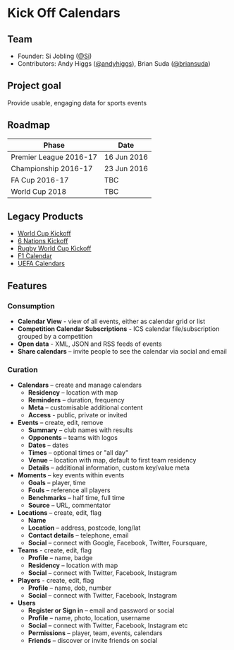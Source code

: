 # Kick Off Calendars

## Team

* Founder: Si Jobling ([@Si](http://twitter.com/Si))
* Contributors: Andy Higgs ([@andyhiggs](http://twitter.com/andyhiggs)), Brian Suda ([@briansuda](http://twitter.com/briansuda))

## Project goal
Provide usable, engaging data for sports events

## Roadmap
 
| Phase | Date |
|---|---|
| Premier League 2016-17 | 16 Jun 2016  |
| Championship 2016-17 | 23 Jun 2016  |
| FA Cup 2016-17 | TBC |
| World Cup 2018 | TBC  |

## Legacy Products

 * [World Cup Kickoff](http://worldcupkickoff.com)
 * [6 Nations Kickoff](http://6nationskickoff.com)
 * [Rugby World Cup Kickoff](http://rugbyworldcupkickoff.com)
 * [F1 Calendar](http://worldcupkickoff.com)
 * [UEFA Calendars](http://calendars.uefa.com)

## Features
### Consumption

 * **Calendar View** - view of all events, either as calendar grid or list
 * **Competition Calendar Subscriptions** - ICS calendar file/subscription grouped by a competition
 * **Open data** - XML, JSON and RSS feeds of events
 * **Share calendars** – invite people to see the calendar via social and email

### Curation

 * **Calendars** – create and manage calendars
 	* **Residency** – location with map
 	* **Reminders** – duration, frequency
 	* **Meta** – customisable additional content
 	* **Access** - public, private or invited
 * **Events** – create, edit, remove
	* **Summary** – club names with results
 	* **Opponents** – teams with logos
 	* **Dates** – dates
 	* **Times** – optional times or "all day"
 	* **Venue** – location with map, default to first team residency
 	* **Details** – additional information, custom key/value meta
 * **Moments** – key events within events
 	* **Goals** – player, time
 	* **Fouls** – reference all players
 	* **Benchmarks** – half time, full time
 	* **Source** – URL, commentator
 * **Locations** – create, edit, flag
	* **Name**
	* **Location** – address, postcode, long/lat
	* **Contact details** – telephone, email
	* **Social** – connect with Google, Facebook, Twitter, Foursquare, 
 * **Teams** - create, edit, flag
	* **Profile** – name, badge
	* **Residency** – location with map
	* **Social** – connect with Twitter, Facebook, Instagram
 * **Players** - create, edit, flag
	* **Profile** – name, dob, number
	* **Social** – connect with Twitter, Facebook, Instagram
 * **Users** 
	* **Register or Sign in** – email and password or social
	* **Profile** – name, photo, location, username
	* **Social** – connect with Twitter, Facebook, Instagram etc
	* **Permissions** – player, team, events, calendars
	* **Friends** – discover or invite friends on social

